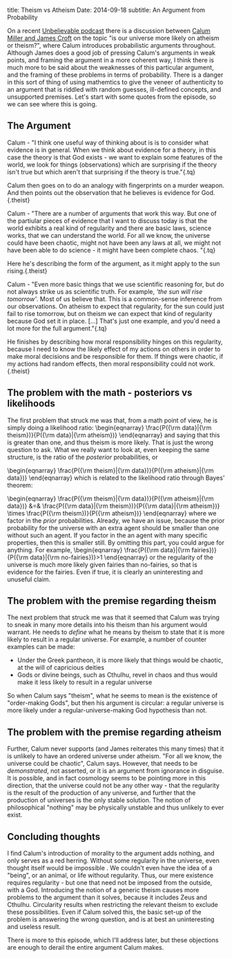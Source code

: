 title: Theism vs Atheism
Date: 2014-09-18
subtitle: An Argument from Probability

On a recent [Unbelievable podcast] there is a discussion between  [Calum Miller and James Croft] on the topic "is our universe more likely on atheism or theism?", where Calum introduces probabilistic arguments throughout.  Although James does a good job of pressing Calum's arguments in weak points, and framing the argument in a more coherent way, I think there is much more to be said about the weaknesses of this particular argument, and the framing of these problems in terms of probability.  There is a danger in this sort of thing of using mathemtics to give the veneer of authenticity to an argument that is riddled with random guesses, ill-defined concepts, and unsupported premises.  Let's start with some quotes from the episode, so we can see where this is going.

## The Argument

Calum - "I think one useful way of thinking about is is to consider what evidence is in general.  When we think about evidence for a theory, in this case the theory is that God exists - we want to explain some features of the world, we look for things (observations) which are surprising if the theory isn't true but which aren't that surprising if the theory is true."{.tq}

Calum then goes on to do an analogy with fingerprints on a murder weapon.  And then points out the observation that he believes is evidence for God. {.theist}

Calum - "There are a number of arguments that work this way.  But one of the partiular pieces of evidence that I want to discuss today is that the world exhibits a real kind of regularity and there are basic laws, science works, that we can understand the world.  For all we know, the universe could have been chaotic, might not have been any laws at all, we might not have been able to do science - it might have been complete chaos. "{.tq}

Here he's describing the form of the argument, as it might apply to the sun rising.{.theist}

Calum - "Even more basic things that we use scientific reasoning for, but do not always strike us as scientific truth.  For example, *'the sun will rise tomorrow'*.  Most of us believe that.  This is a common-sense inference from our observations.  On atheism to expect that regularity, for the sun could just fail to rise tomorrow, but on theism we can expect that kind of regularity because God set it in place. [...]  That's just one example, and you'd need a lot more for the full argument."{.tq}

He finishes by describing how moral responsibility hinges on this regularity, because I need to know the likely effect of my actions on others in order to make moral decisions and be responsible for them.  If things were chaotic, if my actions had random effects, then moral responsibility could not work.{.theist}

## The problem with the math - posteriors vs likelihoods

The first problem that struck me was that, from a math point of view, he is simply doing a likelihood ratio:
\begin{eqnarray}
\frac{P({\rm data}|{\rm theism})}{P({\rm data}|{\rm atheism})}
\end{eqnarray}
and saying that this is greater than one, and thus theism is more likely.  That is just the wrong question to ask.  What we really want to look at, even keeping the same structure, is the ratio of the *posterior* probabilities, or

\begin{eqnarray}
\frac{P({\rm theism}|{\rm data})}{P({\rm atheism}|{\rm data})}
\end{eqnarray}
which is related to the likelihood ratio through Bayes' theorem:

\begin{eqnarray}
\frac{P({\rm theism}|{\rm data})}{P({\rm atheism}|{\rm data})} &=& \frac{P({\rm data}|{\rm theism})}{P({\rm data}|{\rm atheism})} \times \frac{P({\rm theism})}{P({\rm atheism})}
\end{eqnarray}
where we factor in the *prior* probabilities.  Already, we have an issue, because the prior probability for the universe with an extra agent should be smaller than one without such an agent.  If you factor in the an agent with many specific properties, then this is smaller still.  By omitting this part, you could argue for anything.  For example, 
\begin{eqnarray}
\frac{P({\rm data}|{\rm fairies})}{P({\rm data}|{\rm no-fairies})}>1
\end{eqnarray}
or the regularity of the universe is much more likely given fairies than no-fairies, so that is evidence for the fairies.  Even if true, it is clearly an uninteresting and unuseful claim.


## The problem with the premise regarding theism

The next problem that struck me was that it seemed that Calum was trying to sneak in many more details into his theism than his argument would warrant.  He needs to *define* what he means by theism to state that it is more likely to result in a regular universe.  For example, a number of counter examples can be made:

* Under the Greek pantheon, it is more likely that things would be chaotic, at the will of capricious deities
* Gods or divine beings, such as Cthulhu, revel in chaos and thus would make it less likely to result in a regular universe

So when Calum says "theism", what he seems to mean is the existence of "order-making Gods", but then his argument is circular:  a regular universe is more likely under a regular-universe-making God hypothesis than not. 


## The problem with the premise regarding atheism

Further, Calum never supports (and James reiterates this many times) that it is unlikely to have an ordered universe under atheism.  "For all we know, the universe could be chaotic", Calum says.  However, that needs to be *demonstrated*, not asserted, or it is an argument from ignorance in disguise.  It is possible, and in fact cosmology seems to be pointing more in this direction, that the universe could not be any other way - that the regularity is the result of the production of any universe, and further that the production of universes is the only stable solution.  The notion of philosophical "nothing" may be physically unstable and thus unlikely to ever exist. 

## Concluding thoughts

I find Calum's introduction of morality to the argument adds nothing, and only serves as a red herring.  Without some regularity in the universe, even thought itself would be impossible .  We couldn't even have the idea of a "being", or an animal, or life without regularity.  Thus, our mere existence requires regularity - but one that need not be imposed from the outside, with a God.  Introducing the notion of a generic theism causes more problems to the argument than it solves, because it includes Zeus and Cthulhu.  Circularity results when restricting the relevant theism to exclude these possibilities.  Even if Calum solved this, the basic set-up of the problem is answering the wrong question, and is at best an uninteresting and useless result.

There is more to this episode, which I'll address later, but these objections are enough to derail the entire argument Calum makes.

[Unbelievable podcast]: http://www.premierchristianradio.com/shows/saturday/unbelievable.aspx

[Calum Miller and James Croft]: http://www.premierchristianradio.com/Shows/Saturday/Unbelievable/Episodes/Unbelievable-Is-our-universe-more-likely-on-atheism-or-theism-Calum-Miller-vs-James-Croft
